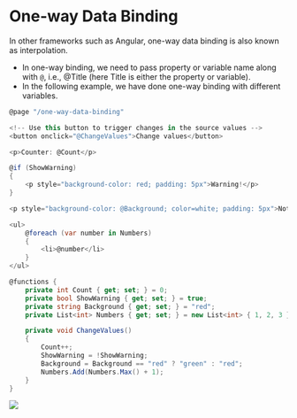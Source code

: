 # One-way Data Binding

In other frameworks such as Angular, one-way data binding is also known as interpolation. 

 - In one-way binding, we need to pass property or variable name along with `@`, i.e., @Title (here Title is either the property or variable). 
 - In the following example, we have done one-way binding with different variables.

```csharp
@page "/one-way-data-binding"

<!-- Use this button to trigger changes in the source values -->
<button onclick="@ChangeValues">Change values</button>

<p>Counter: @Count</p>

@if (ShowWarning)
{
    <p style="background-color: red; padding: 5px">Warning!</p>
}

<p style="background-color: @Background; color=white; padding: 5px">Notification</p>

<ul>
    @foreach (var number in Numbers)
    {
        <li>@number</li>
    }
</ul>

@functions {
    private int Count { get; set; } = 0;
    private bool ShowWarning { get; set; } = true;
    private string Background { get; set; } = "red";
    private List<int> Numbers { get; set; } = new List<int> { 1, 2, 3 };

    private void ChangeValues()
    {
        Count++;
        ShowWarning = !ShowWarning;
        Background = Background == "red" ? "green" : "red";
        Numbers.Add(Numbers.Max() + 1);
    }
}

```

<img src="https://raw.githubusercontent.com/zzzprojects/tutorial4.net/master/docs/images/one-way-data-binding.png">